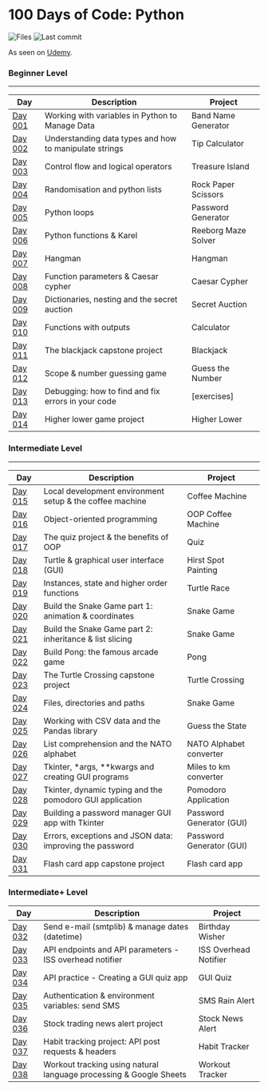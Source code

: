 # 100 Days of Code: Python

![Files](https://img.shields.io/github/directory-file-count/mfsuzigan/100_days_of_code_python)
![Last commit](https://img.shields.io/github/last-commit/mfsuzigan/100_days_of_code_python.svg)

As seen on [Udemy](https://www.udemy.com/course/100-days-of-code/).

### Beginner Level

___

| Day                | Description                                            | Project             |
|--------------------|--------------------------------------------------------|---------------------|
| [Day 001](/day001) | Working with variables in Python to Manage Data        | Band Name Generator |
| [Day 002](/day002) | Understanding data types and how to manipulate strings | Tip Calculator      |
| [Day 003](/day003) | Control flow and logical operators                     | Treasure Island     |
| [Day 004](/day004) | Randomisation and python lists                         | Rock Paper Scissors |
| [Day 005](/day005) | Python loops                                           | Password Generator  |
| [Day 006](/day006) | Python functions & Karel                               | Reeborg Maze Solver |
| [Day 007](/day007) | Hangman                                                | Hangman             |
| [Day 008](/day008) | Function parameters & Caesar cypher                    | Caesar Cypher       |
| [Day 009](/day009) | Dictionaries, nesting and the secret auction           | Secret Auction      |
| [Day 010](/day010) | Functions with outputs                                 | Calculator          |
| [Day 011](/day011) | The blackjack capstone project                         | Blackjack           |
| [Day 012](/day012) | Scope & number guessing game                           | Guess the Number    |
| [Day 013](/day013) | Debugging: how to find and fix errors in your code     | [exercises]         |
| [Day 014](/day014) | Higher lower game project                              | Higher Lower        |

### Intermediate Level

___

| Day                | Description                                              | Project                  |
|--------------------|----------------------------------------------------------|--------------------------|
| [Day 015](/day015) | Local development environment setup & the coffee machine | Coffee Machine           |
| [Day 016](/day016) | Object-oriented programming                              | OOP Coffee Machine       |
| [Day 017](/day017) | The quiz project & the benefits of OOP                   | Quiz                     |
| [Day 018](/day018) | Turtle & graphical user interface (GUI)                  | Hirst Spot Painting      |
| [Day 019](/day019) | Instances, state and higher order functions              | Turtle Race              |
| [Day 020](/day020) | Build the Snake Game part 1: animation & coordinates     | Snake Game               |
| [Day 021](/day021) | Build the Snake Game part 2: inheritance & list slicing  | Snake Game               |
| [Day 022](/day022) | Build Pong: the famous arcade game                       | Pong                     |
| [Day 023](/day023) | The Turtle Crossing capstone project                     | Turtle Crossing          |
| [Day 024](/day024) | Files, directories and paths                             | Snake Game               |
| [Day 025](/day025) | Working with CSV data and the Pandas library             | Guess the State          |
| [Day 026](/day026) | List comprehension and the NATO alphabet                 | NATO Alphabet converter  |
| [Day 027](/day027) | Tkinter, *args, **kwargs and creating GUI programs       | Miles to km converter    |
| [Day 028](/day028) | Tkinter, dynamic typing and the pomodoro GUI application | Pomodoro Application     |
| [Day 029](/day029) | Building a password manager GUI app with Tkinter         | Password Generator (GUI) |
| [Day 030](/day030) | Errors, exceptions and JSON data: improving the password | Password Generator (GUI) |
| [Day 031](/day031) | Flash card app capstone project                          | Flash card app           |

### Intermediate+ Level

| Day                | Description                                                        | Project               |
|--------------------|--------------------------------------------------------------------|-----------------------|
| [Day 032](/day032) | Send e-mail (smtplib) & manage dates (datetime)                    | Birthday Wisher       |
| [Day 033](/day033) | API endpoints and API parameters - ISS overhead notifier           | ISS Overhead Notifier |
| [Day 034](/day034) | API practice - Creating a GUI quiz app                             | GUI Quiz              |
| [Day 035](/day035) | Authentication & environment variables: send SMS                   | SMS Rain Alert        |
| [Day 036](/day036) | Stock trading news alert project                                   | Stock News Alert      |
| [Day 037](/day037) | Habit tracking project: API post requests & headers                | Habit Tracker         |
| [Day 038](/day038) | Workout tracking using natural language processing & Google Sheets | Workout Tracker       |